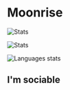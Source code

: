 # Moonrise
![Stats](https://github-readme-stats.vercel.app/api?username=PetitPotiron&show_icons=true&theme=midnight-purple)

![Stats](https://github-readme-streak-stats.herokuapp.com/?user=petitpotiron&theme=dark)

![Languages stats](https://github-readme-stats.vercel.app/api/top-langs/?username=PetitPotiron&theme=midnight-purple)

## I'm sociable
[](https://discord.com/users/715826047949471785)

[](https://tryhackme-badges.s3.amazonaws.com/PetitPotiron.pn)
